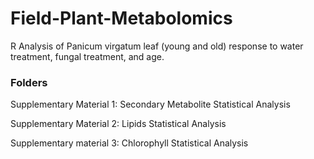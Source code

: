 # Field-Plant-Metabolomics
R Analysis of Panicum virgatum leaf (young and old) response to water treatment, fungal treatment, and age.

### Folders
Supplementary Material 1: Secondary Metabolite Statistical Analysis

Supplementary Material 2: Lipids Statistical Analysis

Supplementary material 3: Chlorophyll Statistical Analysis
